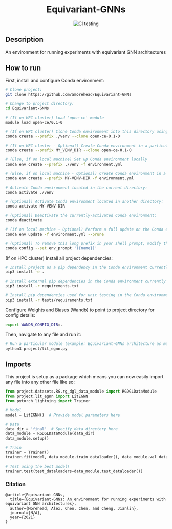 <div align="center">    

# Equivariant-GNNs

<!--
[![Paper](http://img.shields.io/badge/paper-arxiv.1001.2234-B31B1B.svg)](https://www.nature.com/articles/nature14539)
[![Conference](http://img.shields.io/badge/NeurIPS-2019-4b44ce.svg)](https://papers.nips.cc/book/advances-in-neural-information-processing-systems-31-2018)
[![Conference](http://img.shields.io/badge/ICLR-2019-4b44ce.svg)](https://papers.nips.cc/book/advances-in-neural-information-processing-systems-31-2018)
[![Conference](http://img.shields.io/badge/AnyConference-year-4b44ce.svg)](https://papers.nips.cc/book/advances-in-neural-information-processing-systems-31-2018)
-->

<!--
ARXIV
[![Paper](http://img.shields.io/badge/arxiv-math.co:1480.1111-B31B1B.svg)](https://www.nature.com/articles/nature14539)
-->

![CI testing](https://github.com/amorehead/Equivariant-GNNs/workflows/CI%20testing/badge.svg?branch=master&event=push)


<!--
Conference
-->
</div>

## Description

An environment for running experiments with equivariant GNN architectures

## How to run

First, install and configure Conda environment:

```bash
# Clone project:
git clone https://github.com/amorehead/Equivariant-GNNs

# Change to project directory:
cd Equivariant-GNNs

# (If on HPC cluster) Load 'open-ce' module
module load open-ce/0.1-0

# (If on HPC cluster) Clone Conda environment into this directory using provided 'open-ce' environment:
conda create --prefix ./venv --clone open-ce-0.1-0

# (If on HPC cluster - Optional) Create Conda environment in a particular directory using provided 'open-ce' environment:
conda create --prefix MY_VENV_DIR --clone open-ce-0.1-0

# (Else, if on local machine) Set up Conda environment locally
conda env create --prefix ./venv -f environment.yml

# (Else, if on local machine - Optional) Create Conda environment in a particular directory using local 'environment.yml' file:
conda env create --prefix MY-VENV-DIR -f environment.yml

# Activate Conda environment located in the current directory:
conda activate ./venv

# (Optional) Activate Conda environment located in another directory:
conda activate MY-VENV-DIR

# (Optional) Deactivate the currently-activated Conda environment:
conda deactivate

# (If on local machine - Optional) Perform a full update on the Conda environment described in 'environment.yml':
conda env update -f environment.yml --prune

# (Optional) To remove this long prefix in your shell prompt, modify the env_prompt setting in your .condarc file with:
conda config --set env_prompt '({name})'
 ```

(If on HPC cluster) Install all project dependencies:

```bash
# Install project as a pip dependency in the Conda environment currently activated:
pip3 install -e .

# Install external pip dependencies in the Conda environment currently activated:
pip3 install -r requirements.txt

# Install pip dependencies used for unit testing in the Conda environment currently activated:
pip3 install -r tests/requirements.txt
 ```

Configure Weights and Biases (Wandb) to point to project directory for config details:

```bash
export WANDB_CONFIG_DIR=.
 ```   

Then, navigate to any file and run it:

 ```bash
# Run a particular module (example: Equivariant-GNNs architecture as main contribution):
python3 project/lit_egnn.py
```

## Imports

This project is setup as a package which means you can now easily import any file into any other file like so:

```python
from project.datasets.RG.rg_dgl_data_module import RGDGLDataModule
from project.lit_egnn import LitEGNN
from pytorch_lightning import Trainer

# Model
model = LitEGNN()  # Provide model parameters here

# Data
data_dir = 'final'  # Specify data directory here
data_module = RGDGLDataModule(data_dir)
data_module.setup()

# Train
trainer = Trainer()
trainer.fit(model, data_module.train_dataloader(), data_module.val_dataloader())

# Test using the best model!
trainer.test(test_dataloaders=data_module.test_dataloader())
```

### Citation

```
@article{Equivariant-GNNs,
  title={Equivariant-GNNs: An environment for running experiments with equivariant GNN architectures},
  author={Morehead, Alex, Chen, Chen, and Cheng, Jianlin},
  journal={N/A},
  year={2021}
}
```
